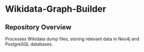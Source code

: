 # Wikidata-Graph-Builder


## Repository Overview
Processes Wikidata dump files, storing relevant data in Neo4j and PostgreSQL databases.